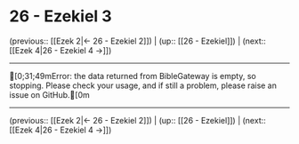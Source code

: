 # 26 - Ezekiel 3

(previous:: [[Ezek 2|← 26 - Ezekiel 2]]) | (up:: [[26 - Ezekiel]]) | (next:: [[Ezek 4|26 - Ezekiel 4 →]])

***
[0;31;49mError: the data returned from BibleGateway is empty, so stopping. Please check your usage, and if still a problem, please raise an issue on GitHub.[0m

***

(previous:: [[Ezek 2|← 26 - Ezekiel 2]]) | (up:: [[26 - Ezekiel]]) | (next:: [[Ezek 4|26 - Ezekiel 4 →]])
